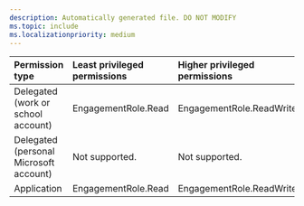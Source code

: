 ```yaml
---
description: Automatically generated file. DO NOT MODIFY
ms.topic: include
ms.localizationpriority: medium
---
```


|Permission type|Least privileged permissions|Higher privileged permissions|
|:---|:---|:---|
|Delegated (work or school account)|EngagementRole.Read|EngagementRole.ReadWrite.All|
|Delegated (personal Microsoft account)|Not supported.|Not supported.|
|Application|EngagementRole.Read|EngagementRole.ReadWrite.All|


